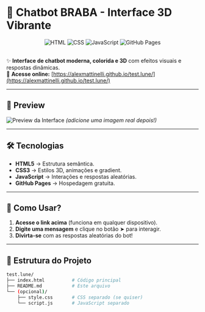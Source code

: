 # 🤖 Chatbot BRABA - Interface 3D Vibrante  

<div align="center">
  <img src="https://img.shields.io/badge/HTML5-E34F26?style=for-the-badge&logo=html5&logoColor=white" alt="HTML">
  <img src="https://img.shields.io/badge/CSS3-1572B6?style=for-the-badge&logo=css3&logoColor=white" alt="CSS">
  <img src="https://img.shields.io/badge/JavaScript-FFD43B?style=for-the-badge&logo=javascript&logoColor=black" alt="JavaScript">
  <img src="https://img.shields.io/badge/GitHub%20Pages-222222?style=for-the-badge&logo=github&logoColor=white" alt="GitHub Pages">
</div>

<br>

✨ **Interface de chatbot moderna, colorida e 3D** com efeitos visuais e respostas dinâmicas.  
🔗 **Acesse online:** [https://alexmattinelli.github.io/test.lune/](https://alexmattinelli.github.io/test.lune/)  

---

## 🎨 **Preview**  
![Preview da Interface](preview.png) *(adicione uma imagem real depois!)*  

---

## 🛠️ **Tecnologias**  
- **HTML5** → Estrutura semântica.  
- **CSS3** → Estilos 3D, animações e gradient.  
- **JavaScript** → Interações e respostas aleatórias.  
- **GitHub Pages** → Hospedagem gratuita.  

---

## 🚀 **Como Usar?**  
1. **Acesse o link acima** (funciona em qualquer dispositivo).  
2. **Digite uma mensagem** e clique no botão ➤ para interagir.  
3. **Divirta-se** com as respostas aleatórias do bot!  

---

## 📂 **Estrutura do Projeto**  
```bash
test.lune/
├── index.html          # Código principal
├── README.md           # Este arquivo
└── (opcional)/
    ├── style.css       # CSS separado (se quiser)
    └── script.js       # JavaScript separado
